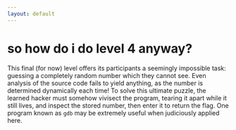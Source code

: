 ```yaml
---
layout: default
---
```


so how do i do level 4 anyway?
==============================

This final (for now) level offers its participants a seemingly impossible task:
guessing a completely random number which they cannot see. Even analysis of the
source code fails to yield anything, as the number is determined dynamically
each time! To solve this ultimate puzzle, the learned hacker must somehow
vivisect the program, tearing it apart while it still lives, and inspect the
stored number, then enter it to return the flag. One program known as `gdb` may
be extremely useful when judiciously applied here.
